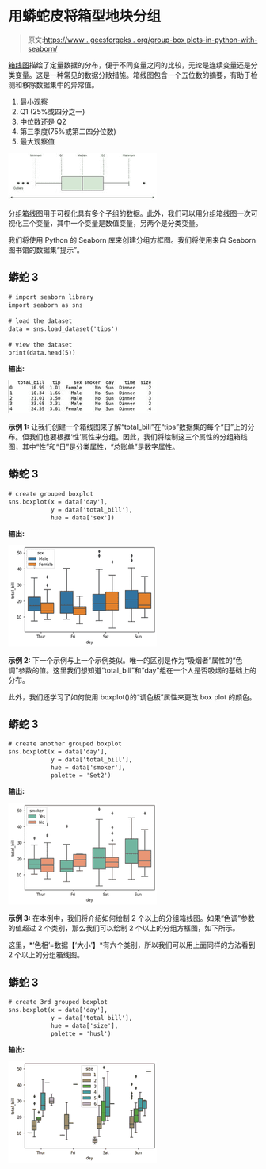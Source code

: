 # 用蟒蛇皮将箱型地块分组

> 原文:[https://www . geesforgeks . org/group-box plots-in-python-with-seaborn/](https://www.geeksforgeeks.org/grouped-boxplots-in-python-with-seaborn/)

[箱线图](https://www.geeksforgeeks.org/box-plot-visualization-with-pandas-and-seaborn/)描绘了定量数据的分布，便于不同变量之间的比较，无论是连续变量还是分类变量。这是一种常见的数据分散措施。箱线图包含一个五位数的摘要，有助于检测和移除数据集中的异常值。

1.  最小观察
2.  Q1 (25%或四分之一)
3.  中位数还是 Q2
4.  第三季度(75%或第二四分位数)
5.  最大观察值

![](img/39363c28c94029e7a8dce149287d0bdd.png)

分组箱线图用于可视化具有多个子组的数据。此外，我们可以用分组箱线图一次可视化三个变量，其中一个变量是数值变量，另两个是分类变量。

我们将使用 Python 的 Seaborn 库来创建分组方框图。我们将使用来自 Seaborn 图书馆的数据集“提示”。

## 蟒蛇 3

```
# import seaborn library
import seaborn as sns

# load the dataset
data = sns.load_dataset('tips')

# view the dataset
print(data.head(5))
```

**输出:**

![](img/11de38d8429a3e6652f28e596ff077a6.png)

**示例 1:** 让我们创建一个箱线图来了解“total_bill”在“tips”数据集的每个“日”上的分布。但我们也要根据‘性’属性来分组。因此，我们将绘制这三个属性的分组箱线图，其中“性”和“日”是分类属性，“总账单”是数字属性。

## 蟒蛇 3

```
# create grouped boxplot 
sns.boxplot(x = data['day'],
            y = data['total_bill'],
            hue = data['sex'])
```

**输出:**

![](img/6bf97196ff483a44ce762518255ec0ea.png)

**示例 2:** 下一个示例与上一个示例类似。唯一的区别是作为“吸烟者”属性的“色调”参数的值。这里我们想知道“total_bill”和“day”组在一个人是否吸烟的基础上的分布。

此外，我们还学习了如何使用 boxplot()的“调色板”属性来更改 box plot 的颜色。

## 蟒蛇 3

```
# create another grouped boxplot 
sns.boxplot(x = data['day'],
            y = data['total_bill'],
            hue = data['smoker'],
            palette = 'Set2')
```

**输出:**

![](img/f0630fa6e059d0b9d4489cce4d38014e.png)

**示例 3:** 在本例中，我们将介绍如何绘制 2 个以上的分组箱线图。如果“色调”参数的值超过 2 个类别，那么我们可以绘制 2 个以上的分组方框图，如下所示。

这里，*‘色相’=数据【‘大小’】*有六个类别，所以我们可以用上面同样的方法看到 2 个以上的分组箱线图。

## 蟒蛇 3

```
# create 3rd grouped boxplot 
sns.boxplot(x = data['day'],
            y = data['total_bill'],
            hue = data['size'],
            palette = 'husl')
```

**输出:**

![](img/66fdb117ee56228e765c4d60ceac948d.png)